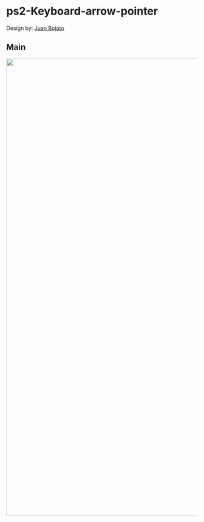 # ps2-Keyboard-arrow-pointer
Design by:
[Juan Bojato](https://github.com/Juandavid716)

## Main
 <p>
    <img align="left" src="https://github.com/Juandavid716/ps2-Keyboard-arrow-pointer/tree/master/vgaimages/keyboardimg" width="1200"  /> 
  </p>
